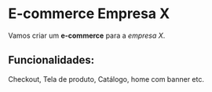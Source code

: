 # E-commerce Empresa X

Vamos criar um **e-commerce** para a _empresa X_.

## Funcionalidades:

Checkout, Tela de produto, Catálogo, home com banner etc.